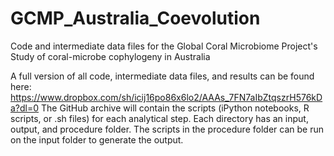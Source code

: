 # GCMP_Australia_Coevolution
Code and intermediate data files for the Global Coral Microbiome Project's Study of coral-microbe cophylogeny in Australia

A full version of all code, intermediate data files, and results can be found here: https://www.dropbox.com/sh/icij16po86x6lo2/AAAs_7FN7aIbZtqszrH576kDa?dl=0
The GitHub archive will contain the scripts (iPython notebooks, R scripts, or .sh files) for each analytical step. 
Each directory has an input, output, and procedure folder. The scripts in the procedure folder can be run on the input folder to generate the output.


